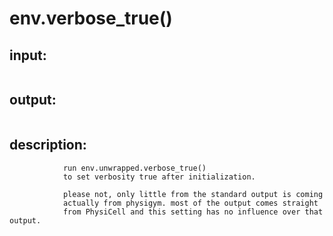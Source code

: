 # env.verbose_true()


## input:
```

```

## output:
```

```

## description:
```
            run env.unwrapped.verbose_true()
            to set verbosity true after initialization.

            please not, only little from the standard output is coming
            actually from physigym. most of the output comes straight
            from PhysiCell and this setting has no influence over that output.
        
```